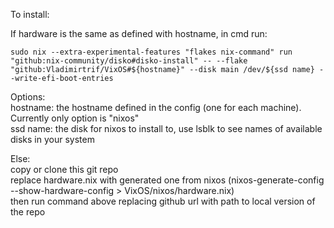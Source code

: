 To install:  

If hardware is the same as defined with hostname, in cmd run:
```
sudo nix --extra-experimental-features "flakes nix-command" run "github:nix-community/disko#disko-install" -- --flake "github:Vladimirtrif/VixOS#${hostname}" --disk main /dev/${ssd name} --write-efi-boot-entries
```
Options:  
hostname: the hostname defined in the config (one for each machine). Currently only option is "nixos"  
ssd name: the disk for nixos to install to, use lsblk to see names of available disks in your system


Else:  
copy or clone this git repo  
replace hardware.nix with generated one from nixos (nixos-generate-config --show-hardware-config > VixOS/nixos/hardware.nix)  
then run command above replacing github url with path to local version of the repo
